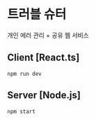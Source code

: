 # 트러블 슈터
개인 에러 관리 + 공유 웹 서비스

## Client [React.ts]
```
npm run dev
```

## Server [Node.js]
```
npm start
```
